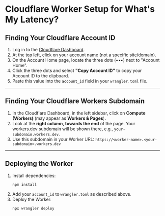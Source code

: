 # Cloudflare Worker Setup for What's My Latency?

## Finding Your Cloudflare Account ID

1. Log in to the [Cloudflare Dashboard](https://dash.cloudflare.com/).
2. At the top left, click on your account name (not a specific site/domain).
3. On the Account Home page, locate the three dots (•••) next to "Account Home".
4. Click the three dots and select **"Copy Account ID"** to copy your Account ID to the clipboard.
5. Paste this value into the `account_id` field in your `wrangler.toml` file.

---

## Finding Your Cloudflare Workers Subdomain

1. In the Cloudflare Dashboard, in the left sidebar, click on **Compute (Workers)** (may appear as **Workers & Pages**).
2. Look at the **right column, towards the end** of the page. Your workers.dev subdomain will be shown there, e.g., `your-subdomain.workers.dev`.
3. Use this subdomain in your Worker URL: `https://<worker-name>.<your-subdomain>.workers.dev`

---

## Deploying the Worker

1. Install dependencies:
   ```sh
   npm install
   ```
2. Add your `account_id` to `wrangler.toml` as described above.
3. Deploy the Worker:
   ```sh
   npx wrangler deploy
   ``` 